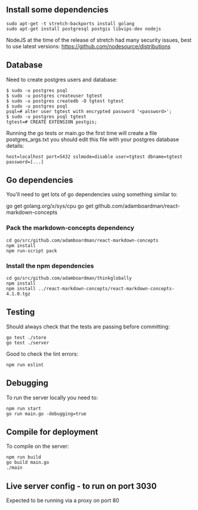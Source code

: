 ## Install some dependencies

```
sudo apt-get -t stretch-backports install golang
sudo apt-get install postgresql postgis libvips-dev nodejs
```

NodeJS at the time of the release of stretch had many security issues, best to use latest versions:
https://github.com/nodesource/distributions

## Database

Need to create postgres users and database:
```
$ sudo -u postgres psql
$ sudo -u postgres createuser tgtest
$ sudo -u postgres createdb -O tgtest tgtest
$ sudo -u postgres psql
psql=# alter user tgtest with encrypted password '<password>';
$ sudo -u postgres psql tgtest
tgtest=# CREATE EXTENSION postgis;
```

Running the go tests or main.go the first time will create a file postgres_args.txt you should edit this file with your postgres database details:
```
host=localhost port=5432 sslmode=disable user=tgtest dbname=tgtest password=[...]
```

## Go dependencies

You'll need to get lots of go dependencies using something similar to:

go get golang.org/x/sys/cpu
go get github.com/adamboardman/react-markdown-concepts

### Pack the markdown-concepts dependency

```
cd go/src/github.com/adamboardman/react-markdown-concepts
npm install
npm run-script pack
```

### Install the npm dependencies

```
cd go/src/github.com/adamboardman/thinkglobally
npm install
npm install ../react-markdown-concepts/react-markdown-concepts-4.1.0.tgz
```

## Testing

Should always check that the tests are passing before committing:
```
go test ./store
go test ./server
```

Good to check the lint errors:
```
npm run eslint
```

## Debugging
To run the server locally you need to:
```
npm run start
go run main.go -debugging=true
```

## Compile for deployment
To compile on the server:
```
npm run build
go build main.go
./main
```

## Live server config - to run on port 3030
Expected to be running via a proxy on port 80